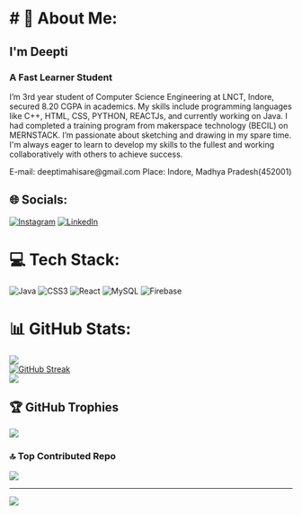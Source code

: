 
<div class="a-main" id="about">
        <div class="title" style={{ textAlign: "center",marginBottom:"1rem" }}>
          <span>
         <MdOutlinePersonOutline /><h1># 💫 About Me:</h1></span>
        </div>
        <div class="awrite">
          <div class="aleft">
          </div>
          <div class="aright">
            <span class="atext">
              <h2>I'm Deepti</h2>
              <h3>A Fast Learner Student</h3>
              <p>
                I’m 3rd year student of Computer Science Engineering at LNCT,
                Indore, secured 8.20 CGPA in academics. My skills include
                programming languages like C++, HTML, CSS, PYTHON, REACTJs, and
                currently working on Java. I had completed a training program
                from makerspace technology (BECIL) on MERNSTACK. I’m passionate
                about sketching and drawing in my spare time. I'm always eager
                to learn to develop my skills to the fullest and working
                collaboratively with others to achieve success.
              </p>
              <span>
                <label>E-mail: </label>
                deeptimahisare@gmail.com
              </span>
              <span>
                <label>Place: </label>
                Indore, Madhya Pradesh(452001)
              </span>
            </span>
          </div>
        </div>
      </div>


## 🌐 Socials:
[![Instagram](https://img.shields.io/badge/Instagram-%23E4405F.svg?logo=Instagram&logoColor=white)](https://instagram.com/deepti__goldi) [![LinkedIn](https://img.shields.io/badge/LinkedIn-%230077B5.svg?logo=linkedin&logoColor=white)](https://linkedin.com/in/linkedin.com/in/deepti-mahisare) 

# 💻 Tech Stack:
![Java](https://img.shields.io/badge/java-%23ED8B00.svg?style=for-the-badge&logo=openjdk&logoColor=white) ![CSS3](https://img.shields.io/badge/css3-%231572B6.svg?style=for-the-badge&logo=css3&logoColor=white) ![React](https://img.shields.io/badge/react-%2320232a.svg?style=for-the-badge&logo=react&logoColor=%2361DAFB) ![MySQL](https://img.shields.io/badge/mysql-4479A1.svg?style=for-the-badge&logo=mysql&logoColor=white) ![Firebase](https://img.shields.io/badge/firebase-%23039BE5.svg?style=for-the-badge&logo=firebase) 
# 📊 GitHub Stats:
![](https://github-readme-stats.vercel.app/api?username=deeptimahisare1206&theme=github_dark&hide_border=true&include_all_commits=true&count_private=true)<br/>
[![GitHub Streak](https://github-readme-streak-stats.herokuapp.com?user=deeptimahisare1206&theme=highcontrast&hide_border=true&card_width=500&card_height=200)](https://git.io/streak-stats)<br/>
![](https://github-readme-stats.vercel.app/api/top-langs/?username=deeptimahisare1206&theme=github_dark&hide_border=true&include_all_commits=true&count_private=true&layout=compact)

## 🏆 GitHub Trophies
![](https://github-profile-trophy.vercel.app/?username=deeptimahisare1206&theme=tokyonight&no-frame=false&no-bg=true&margin-w=4)

### 🔝 Top Contributed Repo
![](https://github-contributor-stats.vercel.app/api?username=deeptimahisare1206&limit=5&theme=solarized-dark&combine_all_yearly_contributions=true)

---
[![](https://visitcount.itsvg.in/api?id=deeptimahisare1206&icon=2&color=5)](https://visitcount.itsvg.in)

<!-- Proudly created with GPRM ( https://gprm.itsvg.in ) -->
